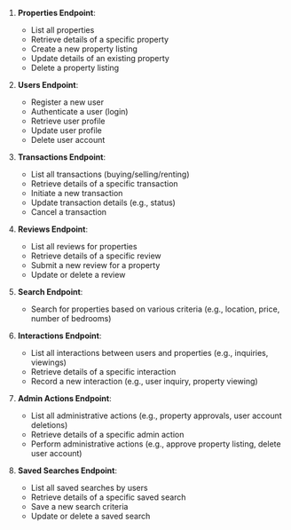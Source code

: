 1. **Properties Endpoint**:
   - List all properties
   - Retrieve details of a specific property
   - Create a new property listing
   - Update details of an existing property
   - Delete a property listing

2. **Users Endpoint**:
   - Register a new user
   - Authenticate a user (login)
   - Retrieve user profile
   - Update user profile
   - Delete user account

3. **Transactions Endpoint**:
   - List all transactions (buying/selling/renting)
   - Retrieve details of a specific transaction
   - Initiate a new transaction
   - Update transaction details (e.g., status)
   - Cancel a transaction

4. **Reviews Endpoint**:
   - List all reviews for properties
   - Retrieve details of a specific review
   - Submit a new review for a property
   - Update or delete a review

5. **Search Endpoint**:
   - Search for properties based on various criteria (e.g., location, price, number of bedrooms)

6. **Interactions Endpoint**:
   - List all interactions between users and properties (e.g., inquiries, viewings)
   - Retrieve details of a specific interaction
   - Record a new interaction (e.g., user inquiry, property viewing)

7. **Admin Actions Endpoint**:
   - List all administrative actions (e.g., property approvals, user account deletions)
   - Retrieve details of a specific admin action
   - Perform administrative actions (e.g., approve property listing, delete user account)

8. **Saved Searches Endpoint**:
   - List all saved searches by users
   - Retrieve details of a specific saved search
   - Save a new search criteria
   - Update or delete a saved search

